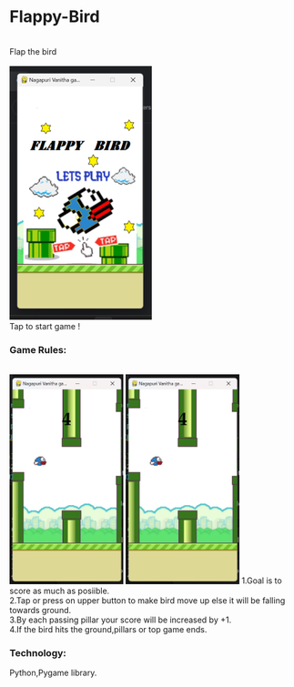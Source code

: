 # Flappy-Bird
<br>
Flap the bird
<br>
<br>
<img src="/home_screen.png"></img>
<br>
Tap to start game !
<br>
<h3>Game Rules:</h3>
<br>
<img src="/flappy_game.png" style="width: 200px;"></img>
<img src="/game.png" style="width: 200px;"></img>
1.Goal is to score as much as posiible.
<br>
2.Tap or press on upper button to make bird move up else it will be falling towards ground.
<br>
3.By each passing pillar your score will be increased by +1.
<br>
4.If the bird hits the ground,pillars or top game ends.
<br>
<h3>Technology:</h3>
Python,Pygame library.

